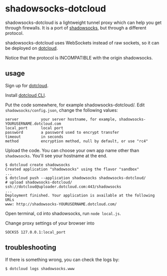 shadowsocks-dotcloud
===========

shadowsocks-dotcloud is a lightweight tunnel proxy which can help you get through
 firewalls. It is a port of [shadowsocks](https://github.com/clowwindy/shadowsocks), but
 through a different protocol.

shadowsocks-dotcloud uses WebSockets instead of raw sockets,
 so it can be deployed on [dotcloud](https://www.dotcloud.com/).

Notice that the protocol is INCOMPATIBLE with the origin shadowsocks.

usage
-----------

Sign up for [dotcloud](https://www.dotcloud.com/).

Install [dotcloud CLI](https://docs.dotcloud.com/0.9/firststeps/install/).

Put the code somewhere, for example shadowsocks-dotcloud/. Edit `shadowsocks/config.json`, change the following values:

    server          your server hostname, for example, shadowsocks-YOURUSERNAME.dotcloud.com
    local_port      local port
    password        a password used to encrypt transfer
    timeout         in seconds
    method          encryption method, null by default, or use "rc4"

Upload the code. You can choose your own app name other than `shadowsocks`. You'll see your hostname at the end.

    $ dotcloud create shadowsocks
    Created application "shadowsocks" using the flavor "sandbox"
    ...
    $ dotcloud push --application shadowsocks shadowsocks-dotcloud/
    # upload shadowsocks-dotcloud/ ssh://dotcloud@uploader.dotcloud.com:443/shadowsocks
    ...
    Deployment finished. Your application is available at the following URLs
    www: http://shadowsocks-YOURUSERNAME.dotcloud.com/

Open terminal, cd into shadowsocks, run `node local.js`.

Change proxy settings of your browser into

    SOCKS5 127.0.0.1:local_port


troubleshooting
----------------

If there is something wrong, you can check the logs by:

    $ dotcloud logs shadowsocks.www
